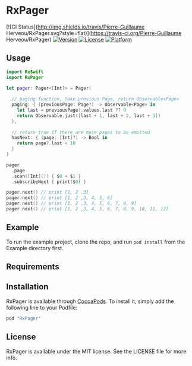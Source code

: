 # RxPager

[![CI Status](http://img.shields.io/travis/Pierre-Guillaume Herveou/RxPager.svg?style=flat)](https://travis-ci.org/Pierre-Guillaume Herveou/RxPager)
[![Version](https://img.shields.io/cocoapods/v/RxPager.svg?style=flat)](http://cocoapods.org/pods/RxPager)
[![License](https://img.shields.io/cocoapods/l/RxPager.svg?style=flat)](http://cocoapods.org/pods/RxPager)
[![Platform](https://img.shields.io/cocoapods/p/RxPager.svg?style=flat)](http://cocoapods.org/pods/RxPager)

## Usage

```swift
import RxSwift
import RxPager

let pager: Pager<[Int]> = Pager(
  
  // paging function, take previous Page, return Observable<Page>
  paging: { (previousPage: Page?) -> Observable<Page> in
    let last = previousPage?.values.last ?? 0
    return Observable.just([last + 1, last + 2, last + 3])
  },
  
  // return true if there are more pages to be emitted
  hasNext: { (page: [Int]?) -> Bool in
    return page?.last < 10
  }
)

pager
  .page
  .scan([Int]()) { $0 + $1 }
  .subscribeNext { print($0) }

pager.next() // print [1, 2 ,3]
pager.next() // print [1, 2 ,3, 4, 5, 6]
pager.next() // print [1, 2 ,3, 4, 5, 6, 7, 8, 9]
pager.next() // print [1, 2 ,3, 4, 5, 6, 7, 8, 9, 10, 11, 12]

```

## Example

To run the example project, clone the repo, and run `pod install` from the Example directory first.

## Requirements

## Installation

RxPager is available through [CocoaPods](http://cocoapods.org). To install
it, simply add the following line to your Podfile:

```ruby
pod "RxPager"
```

## License

RxPager is available under the MIT license. See the LICENSE file for more info.
